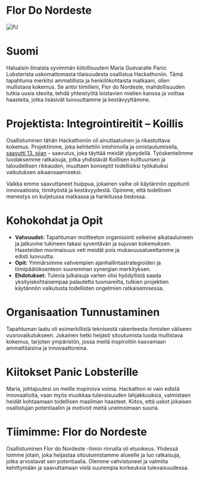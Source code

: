# Flor Do Nordeste

![PJ](https://github.com/user-attachments/assets/c10c938c-47fa-42f1-8860-4c7f5b48cbcb)

# Suomi

Haluaisin ilmaista syvimmän kiitollisuuteni Maria Guevaralle Panic Lobsterista uskomattomasta tilaisuudesta osallistua Hackathoniin. Tämä tapahtuma merkitsi ammatillista ja henkilökohtaista matkaani, ollen mullistava kokemus. Se antoi tiimilleni, Flor do Nordeste, mahdollisuuden tutkia uusia ideoita, tehdä yhteistyötä loistavien mielien kanssa ja voittaa haasteita, jotka lisäsivät luovuuttamme ja kestävyyttämme.

# Projektista: Integrointireitit – Koillis

Osallistuminen tähän Hackathoniin oli ainutlaatuinen ja rikastuttava kokemus. Projektimme, joka kehitettiin intohimolla ja omistautumisella, [saavutti 13. sijan](https://repositorio.enap.gov.br/jspui/bitstream/1/8037/6/Resultado%20Final%20Impulso%20Regional%20Hackathon%20Comunicado_25.pdf) – saavutus, joka täyttää meidät ylpeydellä. Työskentelimme luodaksemme ratkaisuja, jotka yhdistävät Koillisen kulttuurisen ja taloudellisen rikkauden, muuttaen konseptit todellisiksi työkaluiksi vaikutuksen aikaansaamiseksi.

Vaikka emme saavuttaneet huippua, jokainen vaihe oli käytännön oppitunti innovaatiosta, tiimityöstä ja kestävyydestä. Opimme, että todellinen menestys on kuljetussa matkassa ja hankitussa tiedossa.

# Kohokohdat ja Opit

- **Vahvuudet:** Tapahtuman moitteeton organisointi selkeine aikatauluineen ja jatkuvine tukineen takasi syventävän ja sujuvan kokemuksen. Haasteiden moninaisuus veti meidät pois mukavuusalueeltamme ja edisti luovuutta.
- **Opit:** Ymmärsimme vahvempien ajanhallintastrategioiden ja tiimipäätöksenteon suuremman synergian merkityksen.
- **Ehdotukset:** Tulevia julkaisuja varten olisi hyödyllistä saada yksityiskohtaisempaa palautetta tuomareilta, tutkien projektien käytännön vaikutusta todellisten ongelmien ratkaisemisessa.

# Organisaation Tunnustaminen

Tapahtuman laatu oli esimerkillistä teknisestä rakenteesta ihmisten väliseen vuorovaikutukseen. Jokainen hetki heijasti sitoutumista luoda mullistava kokemus, tarjoten ympäristön, jossa meitä inspiroitiin kasvamaan ammattilaisina ja innovaattoreina.

# Kiitokset Panic Lobsterille

Maria, johtajuutesi on meille inspiroiva voima. Hackathon ei vain edistä innovaatioita, vaan myös muokkaa tulevaisuuden lahjakkuuksia, valmistaen heidät kohtaamaan todellisen maailman haasteet. Kiitos, että uskot jokaisen osallistujan potentiaaliin ja motivoit meitä unelmoimaan suuria.

# Tiimimme: Flor do Nordeste

Osallistuminen Flor do Nordeste -tiimin rinnalla oli etuoikeus. Yhdessä loimme jotain, joka heijastaa sitoutumistamme alueelle ja luo ratkaisuja, jotka arvostavat sen potentiaalia. Olemme vahvistuneet ja valmiita kehittymään ja saavuttamaan vielä suurempia korkeuksia tulevaisuudessa.
